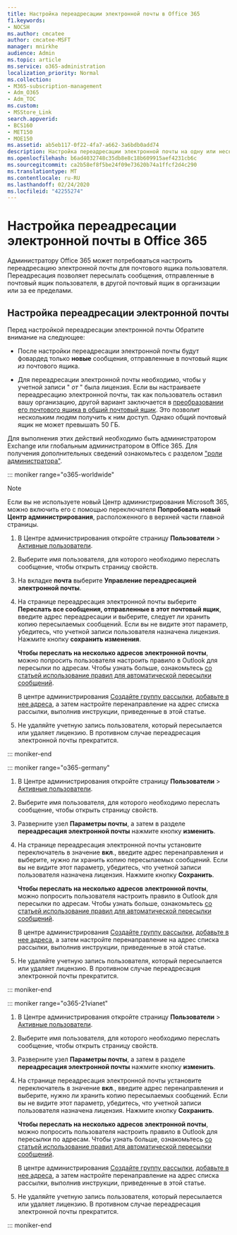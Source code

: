 ```yaml
---
title: Настройка переадресации электронной почты в Office 365
f1.keywords:
- NOCSH
ms.author: cmcatee
author: cmcatee-MSFT
manager: mnirkhe
audience: Admin
ms.topic: article
ms.service: o365-administration
localization_priority: Normal
ms.collection:
- M365-subscription-management
- Adm_O365
- Adm_TOC
ms.custom:
- MSStore_Link
search.appverid:
- BCS160
- MET150
- MOE150
ms.assetid: ab5eb117-0f22-4fa7-a662-3a6bdb0add74
description: Настройка переадресации электронной почты на одну или несколько учетных записей электронной почты с помощью Office365.
ms.openlocfilehash: b6ad4032748c35db8e8c18b609915aef4231cb6c
ms.sourcegitcommit: ca2b58ef8f5be24f09e73620b74a1ffcf2d4c290
ms.translationtype: MT
ms.contentlocale: ru-RU
ms.lasthandoff: 02/24/2020
ms.locfileid: "42255274"
---
```

# <a name="configure-email-forwarding-in-office-365"></a>Настройка переадресации электронной почты в Office 365
  
Администратору Office 365 может потребоваться настроить переадресацию электронной почты для почтового ящика пользователя. Переадресация позволяет пересылать сообщения, отправленные в почтовый ящик пользователя, в другой почтовый ящик в организации или за ее пределами.

  
## <a name="configure-email-forwarding"></a>Настройка переадресации электронной почты

 Перед настройкой переадресации электронной почты Обратите внимание на следующее: 

- После настройки переадресации электронной почты будут фовардед только **новые** сообщения, отправленные в почтовый ящик *из* почтового ящика. 
    
- Для переадресации электронной почты необходимо, чтобы у учетной записи " *от* " была лицензия. Если вы настраиваете переадресацию электронной почты, так как пользователь оставил вашу организацию, другой вариант заключается в [преобразовании его почтового ящика в общий почтовый ящик](convert-user-mailbox-to-shared-mailbox.md). Это позволит нескольким людям получить к ним доступ. Однако общий почтовый ящик не может превышать 50 ГБ. 
    
Для выполнения этих действий необходимо быть администратором Exchange или глобальным администратором в Office 365. Для получения дополнительных сведений ознакомьтесь с разделом ["роли администратора"](../add-users/about-admin-roles.md).

::: moniker range="o365-worldwide"

> [!NOTE]
> Если вы не используете новый Центр администрирования Microsoft 365, можно включить его с помощью переключателя **Попробовать новый Центр администрирования**, расположенного в верхней части главной страницы.

1. В Центре администрирования откройте страницу **Пользователи** \> <a href="https://go.microsoft.com/fwlink/p/?linkid=834822" target="_blank">Активные пользователи</a>.
    
2. Выберите имя пользователя, для которого необходимо переслать сообщение, чтобы открыть страницу свойств. 
 
3. На вкладке **почта** выберите **Управление переадресацией электронной почты**. 
  
4. На странице переадресация электронной почты выберите **Переслать все сообщения, отправленные в этот почтовый ящик**, введите адрес переадресации и выберите, следует ли хранить копию пересылаемых сообщений. Если вы не видите этот параметр, убедитесь, что учетной записи пользователя назначена лицензия. Нажмите кнопку **сохранить изменения**.
    
    **Чтобы переслать на несколько адресов электронной почты**, можно попросить пользователя настроить правило в Outlook для пересылки по адресам. Чтобы узнать больше, ознакомьтесь [со статьей использование правил для автоматической пересылки сообщений](https://support.office.com/article/use-rules-to-automatically-forward-messages-45aa9664-4911-4f96-9663-ece42816d746). 
    
     В центре администрирования [Создайте группу рассылки](../setup/create-distribution-lists.md), [добавьте в нее адреса](add-user-or-contact-to-distribution-list.md), а затем настройте перенаправление на адрес списка рассылки, выполнив инструкции, приведенные в этой статье.
    
5. Не удаляйте учетную запись пользователя, который пересылается или удаляет лицензию.  В противном случае переадресация электронной почты прекратится. 

::: moniker-end

::: moniker range="o365-germany"
    
 1.   В Центре администрирования откройте страницу **Пользователи** \> <a href="https://go.microsoft.com/fwlink/p/?linkid=847686" target="_blank">Активные пользователи</a>. 
    
2. Выберите имя пользователя, для которого необходимо переслать сообщение, чтобы открыть страницу свойств. 

3. Разверните узел **Параметры почты**, а затем в разделе **переадресация электронной почты** нажмите кнопку **изменить**.

4. На странице переадресация электронной почты установите переключатель в значение **вкл**., введите адрес перенаправления и выберите, нужно ли хранить копию пересылаемых сообщений. Если вы не видите этот параметр, убедитесь, что учетной записи пользователя назначена лицензия. Нажмите кнопку **Сохранить**.
    
    **Чтобы переслать на несколько адресов электронной почты**, можно попросить пользователя настроить правило в Outlook для пересылки по адресам. Чтобы узнать больше, ознакомьтесь [со статьей использование правил для автоматической пересылки сообщений](https://support.office.com/article/use-rules-to-automatically-forward-messages-45aa9664-4911-4f96-9663-ece42816d746). 
    
     В центре администрирования [Создайте группу рассылки](../setup/create-distribution-lists.md), [добавьте в нее адреса](add-user-or-contact-to-distribution-list.md), а затем настройте перенаправление на адрес списка рассылки, выполнив инструкции, приведенные в этой статье.
    
5. Не удаляйте учетную запись пользователя, который пересылается или удаляет лицензию.  В противном случае переадресация электронной почты прекратится.    

::: moniker-end

::: moniker range="o365-21vianet"

 1. В Центре администрирования откройте страницу **Пользователи** \> <a href="https://go.microsoft.com/fwlink/p/?linkid=850628" target="_blank">Активные пользователи</a>. 
    
2. Выберите имя пользователя, для которого необходимо переслать сообщение, чтобы открыть страницу свойств. 

3. Разверните узел **Параметры почты**, а затем в разделе **переадресация электронной почты** нажмите кнопку **изменить**.

4. На странице переадресация электронной почты установите переключатель в значение **вкл**., введите адрес перенаправления и выберите, нужно ли хранить копию пересылаемых сообщений. Если вы не видите этот параметр, убедитесь, что учетной записи пользователя назначена лицензия. Нажмите кнопку **Сохранить**.
    
    **Чтобы переслать на несколько адресов электронной почты**, можно попросить пользователя настроить правило в Outlook для пересылки по адресам. Чтобы узнать больше, ознакомьтесь [со статьей использование правил для автоматической пересылки сообщений](https://support.office.com/article/use-rules-to-automatically-forward-messages-45aa9664-4911-4f96-9663-ece42816d746). 
    
     В центре администрирования [Создайте группу рассылки](../setup/create-distribution-lists.md), [добавьте в нее адреса](add-user-or-contact-to-distribution-list.md), а затем настройте перенаправление на адрес списка рассылки, выполнив инструкции, приведенные в этой статье.
    
5. Не удаляйте учетную запись пользователя, который пересылается или удаляет лицензию.  В противном случае переадресация электронной почты прекратится. 

::: moniker-end 
